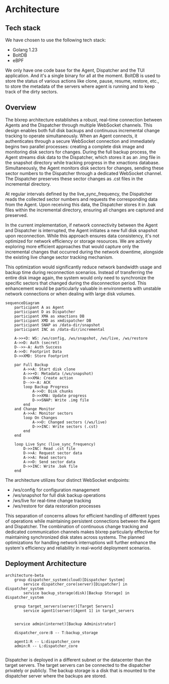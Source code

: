 # Architecture
## Tech stack

We have chosen to use the following tech stack:

- Golang 1.23
- BoltDB
- eBPF

We only have one code base for the Agent, Dispatcher and the TUI application. And it's a single binary for all at the moment. BoltDB is used to store the status of various actions like clone, pause, resume, restore, etc., to store the metadata of the servers where agent is running and to keep track of the dirty sectors.

## Overview

The blxrep architecture establishes a robust, real-time connection between Agents and the Dispatcher through multiple WebSocket channels. This design enables both full disk backups and continuous incremental change tracking to operate simultaneously. When an Agent connects, it authenticates through a secure WebSocket connection and immediately begins two parallel processes: creating a complete disk image and monitoring disk sectors for changes.
During the full backup process, the Agent streams disk data to the Dispatcher, which stores it as an .img file in the snapshot directory while tracking progress in the xmactions database. Simultaneously, the Agent monitors disk sectors for changes, sending these sector numbers to the Dispatcher through a dedicated WebSocket channel. The Dispatcher preserves these sector changes as .cst files in the incremental directory.

At regular intervals defined by the live_sync_frequency, the Dispatcher reads the collected sector numbers and requests the corresponding data from the Agent. Upon receiving this data, the Dispatcher stores it in .bak files within the incremental directory, ensuring all changes are captured and preserved.

In the current implementation, if network connectivity between the Agent and Dispatcher is interrupted, the Agent initiates a new full disk snapshot upon reconnection. While this approach ensures data consistency, it's not optimized for network efficiency or storage resources. We are actively exploring more efficient approaches that would capture only the incremental changes that occurred during the network downtime, alongside the existing live change sector tracking mechanism.

This optimization would significantly reduce network bandwidth usage and backup time during reconnection scenarios. Instead of transferring the entire disk image again, the system would only need to synchronize the specific sectors that changed during the disconnection period. This enhancement would be particularly valuable in environments with unstable network connections or when dealing with large disk volumes.


```mermaid
sequenceDiagram
    participant A as Agent
    participant D as Dispatcher
    participant XMA as xmactions DB
    participant XMD as xmdispatcher DB
    participant SNAP as /data-dir/snapshot
    participant INC as /data-dir/incremental

    A->>+D: WS: /ws/config, /ws/snapshot, /ws/live, /ws/restore
    A->>D: Auth (secret)
    D-->>-A: Auth Success
    A->>D: Footprint Data
    D->>XMD: Store Footprint

    par Full Backup
        A->>A: Start disk clone
        A->>+D: Metadata (/ws/snapshot)
        D->>XMA: Create action
        D-->>-A: ACK
        loop Backup Progress
            A->>D: Disk chunks
            D->>XMA: Update progress
            D->>SNAP: Write .img file
        end
    and Change Monitor
        A->>A: Monitor sectors
        loop On Changes
            A->>D: Changed sectors (/ws/live)
            D->>INC: Write sectors (.cst)
        end
    end

    loop Live Sync (live_sync_frequency)
        D->>INC: Read .cst file
        D->>A: Request sector data
        A->>A: Read sectors
        A->>D: Send sector data
        D->>INC: Write .bak file
    end
```

The architecture utilizes four distinct WebSocket endpoints:

- /ws/config for configuration management
- /ws/snapshot for full disk backup operations
- /ws/live for real-time change tracking
- /ws/restore for data restoration processes

This separation of concerns allows for efficient handling of different types of operations while maintaining persistent connections between the Agent and Dispatcher. The combination of continuous change tracking and dedicated communication channels makes blxrep particularly effective for maintaining synchronized disk states across systems. The planned optimizations for handling network interruptions will further enhance the system's efficiency and reliability in real-world deployment scenarios.

## Deployment Architecture

```mermaid
architecture-beta
    group dispatcher_system(cloud)[Dispatcher System]
        service dispatcher_core(server)[Dispatcher] in dispatcher_system
        service backup_storage(disk)[Backup Storage] in dispatcher_system

    group target_servers(server)[Target Servers]
        service agent1(server)[Agent 1] in target_servers
        
        
    service admin(internet)[Backup Administrator]

    dispatcher_core:B -- T:backup_storage

    agent1:R -- L:dispatcher_core
    admin:R -- L:dispatcher_core
    
```

Dispatcher is deployed in a different subnet or the datacenter than the target servers. The target servers can be connected to the dispatcher privately or publicly. The backup storage is a disk that is mounted to the dispatcher server where the backups are stored.
